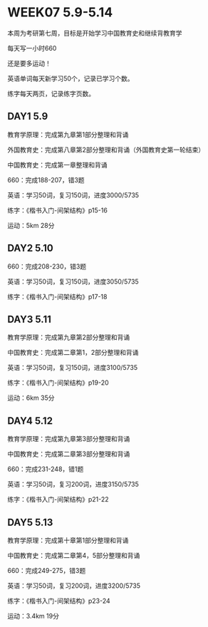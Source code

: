 # WEEK07 5.9-5.14

本周为考研第七周，目标是开始学习中国教育史和继续背教育学

每天写一小时660

还是要多运动！

英语单词每天新学习50个，记录已学习个数。

练字每天两页，记录练字页数。

## DAY1 5.9

教育学原理：完成第九章第1部分整理和背诵

外国教育史：完成第八章第2部分整理和背诵（外国教育史第一轮结束）

中国教育史：完成第一章整理和背诵

660：完成188-207，错3题

英语：学习50词，复习150词，进度3000/5735

练字：《楷书入门-间架结构》p15-16

运动：5km 28分

## DAY2 5.10

660：完成208-230，错3题

英语：学习50词，复习150词，进度3050/5735

练字：《楷书入门-间架结构》p17-18

## DAY3 5.11

教育学原理：完成第九章第2部分整理和背诵

中国教育史：完成第二章第1，2部分整理和背诵

英语：学习50词，复习150词，进度3100/5735

练字：《楷书入门-间架结构》p19-20

运动：6km 35分

## DAY4 5.12

教育学原理：完成第九章第3部分整理和背诵

中国教育史：完成第二章第3部分整理和背诵

660：完成231-248，错1题

英语：学习50词，复习200词，进度3150/5735

练字：《楷书入门-间架结构》p21-22

## DAY5 5.13

教育学原理：完成第十章第1部分整理和背诵

中国教育史：完成第二章第4，5部分整理和背诵

660：完成249-275，错3题

英语：学习50词，复习200词，进度3200/5735

练字：《楷书入门-间架结构》p23-24

运动：3.4km 19分